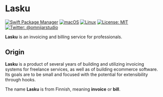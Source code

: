 # Lasku

[![Swift Package Manager](https://img.shields.io/badge/spm-compatible-brightgreen.svg?style=flat)](https://swift.org/package-manager)
[![macOS](https://img.shields.io/badge/os-macOS-green.svg?style=flat)]()
[![Linux](https://img.shields.io/badge/os-linux-green.svg?style=flat)]()
[![License: MIT](https://img.shields.io/badge/License-MIT-yellow.svg?style=flat)](https://opensource.org/licenses/MIT)
[![Twitter: @omnijarstudio](https://img.shields.io/badge/contact-@omnijarstudio-blue.svg?style=flat)](https://twitter.com/omnijarstudio)

**Lasku** is an invoicing and billing service for professionals. 

## Origin

**Lasku** is a product of several years of building and utilizing invoicing systems
for freelance services, as well as of building ecommerce software. Its goals
are to be small and focused with the potential for extensibility through hooks.

The name **Lasku** is from Finnish, meaning **invoice** or **bill**. 